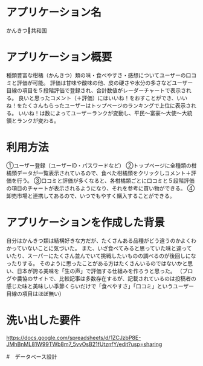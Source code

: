 # アプリケーション名

かんきつ🍊共和国

# アプリケーション概要

種類豊富な柑橘（かんきつ）類の味・食べやすさ・感想についてユーザーの口コミと評価が可能。 評価は甘味や酸味の他、皮の硬さや水分の多さなどユーザー目線の項目を５段階評価で登録され、合計数値がレーダーチャートで表示される。 良いと思ったコメント（＋評価）にはいいね！をおすことができ、いいね！をたくさんもらったユーザーはトップページのランキングで上位に表示される。 いいね！は数によってユーザーランクが変動し、平民〜富豪〜大使〜大統領とランクが変わる。

# 利用方法

①ユーザー登録（ユーザーID・パスワードなど） ②トップページに全種類の柑橘類データが一覧表示されているので、食べた柑橘類をクリックしコメント＋評価を行う。 ③口コミと評価が多くなると、各柑橘類ごとに口コミと５段階評価の項目のチャートが表示されるようになり、それを参考に買い物ができる。 ④卸売市場と連携してあるので、いつでもやすく購入することができる。

# アプリケーションを作成した背景

自分はかんきつ類は結構好きな方だが、たくさんある品種がどう違うのかよくわかっていないことに気づいた。 また、いざ食べてみると思っていた味と違っていたり、スーパーにたくさん並んでいて挑戦したいものの調べるのが後回しになったりする。 そのように思ったことがある方はたくさんいるのではないかと思い、日本が誇る美味を「生の声」で評価する仕組みを作ろうと思った。 （ブログや農協のサイトで、比較記事は多数存在するが、記載されているのは投稿者の感じた味と美味しい季節くらいだけで「食べやすさ」「口コミ」というユーザー目線の項目はほぼ無い）

# 洗い出した要件
https://docs.google.com/spreadsheets/d/1ZCJzbP8E-JMhBnML81W99TWb8m7_5vvOsB21fUtznfY/edit?usp=sharing

#　データベース設計
